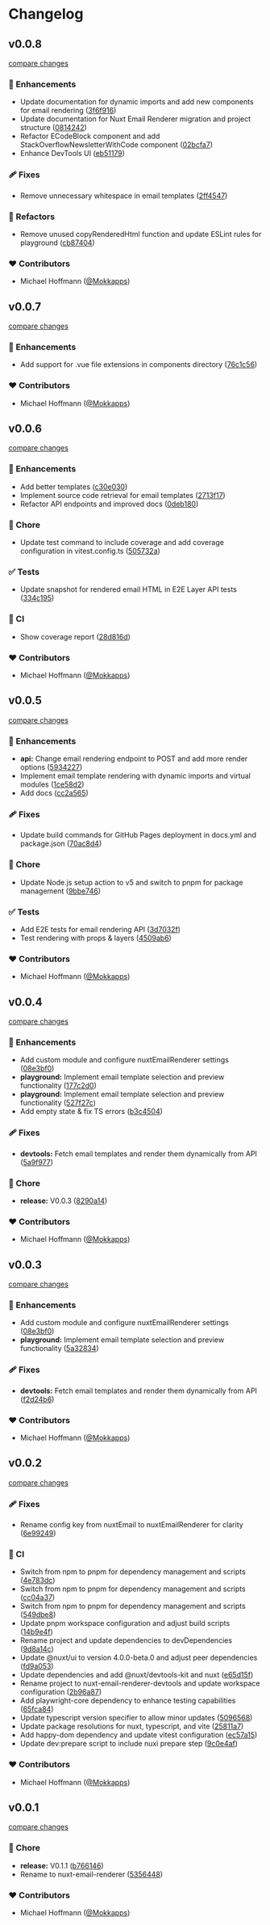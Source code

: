 # Changelog


## v0.0.8

[compare changes](https://github.com/mokkapps/nuxt-email-renderer/compare/v0.0.7...v0.0.8)

### 🚀 Enhancements

- Update documentation for dynamic imports and add new components for email rendering ([3f6f916](https://github.com/mokkapps/nuxt-email-renderer/commit/3f6f916))
- Update documentation for Nuxt Email Renderer migration and project structure ([0814242](https://github.com/mokkapps/nuxt-email-renderer/commit/0814242))
- Refactor ECodeBlock component and add StackOverflowNewsletterWithCode component ([02bcfa7](https://github.com/mokkapps/nuxt-email-renderer/commit/02bcfa7))
- Enhance DevTools UI ([eb51179](https://github.com/mokkapps/nuxt-email-renderer/commit/eb51179))

### 🩹 Fixes

- Remove unnecessary whitespace in email templates ([2ff4547](https://github.com/mokkapps/nuxt-email-renderer/commit/2ff4547))

### 💅 Refactors

- Remove unused copyRenderedHtml function and update ESLint rules for playground ([cb87404](https://github.com/mokkapps/nuxt-email-renderer/commit/cb87404))

### ❤️ Contributors

- Michael Hoffmann ([@Mokkapps](https://github.com/Mokkapps))

## v0.0.7

[compare changes](https://github.com/mokkapps/nuxt-email-renderer/compare/v0.0.6...v0.0.7)

### 🚀 Enhancements

- Add support for .vue file extensions in components directory ([76c1c56](https://github.com/mokkapps/nuxt-email-renderer/commit/76c1c56))

### ❤️ Contributors

- Michael Hoffmann ([@Mokkapps](https://github.com/Mokkapps))

## v0.0.6

[compare changes](https://github.com/mokkapps/nuxt-email-renderer/compare/v0.0.5...v0.0.6)

### 🚀 Enhancements

- Add better templates ([c30e030](https://github.com/mokkapps/nuxt-email-renderer/commit/c30e030))
- Implement source code retrieval for email templates ([2713f17](https://github.com/mokkapps/nuxt-email-renderer/commit/2713f17))
- Refactor API endpoints and improved docs ([0deb180](https://github.com/mokkapps/nuxt-email-renderer/commit/0deb180))

### 🏡 Chore

- Update test command to include coverage and add coverage configuration in vitest.config.ts ([505732a](https://github.com/mokkapps/nuxt-email-renderer/commit/505732a))

### ✅ Tests

- Update snapshot for rendered email HTML in E2E Layer API tests ([334c195](https://github.com/mokkapps/nuxt-email-renderer/commit/334c195))

### 🤖 CI

- Show coverage report ([28d816d](https://github.com/mokkapps/nuxt-email-renderer/commit/28d816d))

### ❤️ Contributors

- Michael Hoffmann ([@Mokkapps](https://github.com/Mokkapps))

## v0.0.5

[compare changes](https://github.com/mokkapps/nuxt-email/compare/v0.0.4...v0.0.5)

### 🚀 Enhancements

- **api:** Change email rendering endpoint to POST and add more render options ([5934227](https://github.com/mokkapps/nuxt-email/commit/5934227))
- Implement email template rendering with dynamic imports and virtual modules ([1ce58d2](https://github.com/mokkapps/nuxt-email/commit/1ce58d2))
- Add docs ([cc2a565](https://github.com/mokkapps/nuxt-email/commit/cc2a565))

### 🩹 Fixes

- Update build commands for GitHub Pages deployment in docs.yml and package.json ([70ac8d4](https://github.com/mokkapps/nuxt-email/commit/70ac8d4))

### 🏡 Chore

- Update Node.js setup action to v5 and switch to pnpm for package management ([9bbe746](https://github.com/mokkapps/nuxt-email/commit/9bbe746))

### ✅ Tests

- Add E2E tests for email rendering API ([3d7032f](https://github.com/mokkapps/nuxt-email/commit/3d7032f))
- Test rendering with props & layers ([4509ab6](https://github.com/mokkapps/nuxt-email/commit/4509ab6))

### ❤️ Contributors

- Michael Hoffmann ([@Mokkapps](https://github.com/Mokkapps))

## v0.0.4

[compare changes](https://github.com/mokkapps/nuxt-email/compare/v0.0.2...v0.0.4)

### 🚀 Enhancements

- Add custom module and configure nuxtEmailRenderer settings ([08e3bf0](https://github.com/mokkapps/nuxt-email/commit/08e3bf0))
- **playground:** Implement email template selection and preview functionality ([177c2d0](https://github.com/mokkapps/nuxt-email/commit/177c2d0))
- **playground:** Implement email template selection and preview functionality ([527f27c](https://github.com/mokkapps/nuxt-email/commit/527f27c))
- Add empty state & fix TS errors ([b3c4504](https://github.com/mokkapps/nuxt-email/commit/b3c4504))

### 🩹 Fixes

- **devtools:** Fetch email templates and render them dynamically from API ([5a9f977](https://github.com/mokkapps/nuxt-email/commit/5a9f977))

### 🏡 Chore

- **release:** V0.0.3 ([8290a14](https://github.com/mokkapps/nuxt-email/commit/8290a14))

### ❤️ Contributors

- Michael Hoffmann ([@Mokkapps](https://github.com/Mokkapps))

## v0.0.3

[compare changes](https://github.com/mokkapps/nuxt-email/compare/v0.0.2...v0.0.3)

### 🚀 Enhancements

- Add custom module and configure nuxtEmailRenderer settings ([08e3bf0](https://github.com/mokkapps/nuxt-email/commit/08e3bf0))
- **playground:** Implement email template selection and preview functionality ([5a32834](https://github.com/mokkapps/nuxt-email/commit/5a32834))

### 🩹 Fixes

- **devtools:** Fetch email templates and render them dynamically from API ([f2d24b6](https://github.com/mokkapps/nuxt-email/commit/f2d24b6))

### ❤️ Contributors

- Michael Hoffmann ([@Mokkapps](https://github.com/Mokkapps))

## v0.0.2

[compare changes](https://github.com/mokkapps/nuxt-email/compare/v0.0.1...v0.0.2)

### 🩹 Fixes

- Rename config key from nuxtEmail to nuxtEmailRenderer for clarity ([6e99249](https://github.com/mokkapps/nuxt-email/commit/6e99249))

### 🤖 CI

- Switch from npm to pnpm for dependency management and scripts ([4e783dc](https://github.com/mokkapps/nuxt-email/commit/4e783dc))
- Switch from npm to pnpm for dependency management and scripts ([cc04a37](https://github.com/mokkapps/nuxt-email/commit/cc04a37))
- Switch from npm to pnpm for dependency management and scripts ([549dbe8](https://github.com/mokkapps/nuxt-email/commit/549dbe8))
- Update pnpm workspace configuration and adjust build scripts ([14b9e4f](https://github.com/mokkapps/nuxt-email/commit/14b9e4f))
- Rename project and update dependencies to devDependencies ([9d8a14c](https://github.com/mokkapps/nuxt-email/commit/9d8a14c))
- Update @nuxt/ui to version 4.0.0-beta.0 and adjust peer dependencies ([fd9a053](https://github.com/mokkapps/nuxt-email/commit/fd9a053))
- Update dependencies and add @nuxt/devtools-kit and nuxt ([e65d15f](https://github.com/mokkapps/nuxt-email/commit/e65d15f))
- Rename project to nuxt-email-renderer-devtools and update workspace configuration ([2b96a87](https://github.com/mokkapps/nuxt-email/commit/2b96a87))
- Add playwright-core dependency to enhance testing capabilities ([65fca84](https://github.com/mokkapps/nuxt-email/commit/65fca84))
- Update typescript version specifier to allow minor updates ([5096568](https://github.com/mokkapps/nuxt-email/commit/5096568))
- Update package resolutions for nuxt, typescript, and vite ([25811a7](https://github.com/mokkapps/nuxt-email/commit/25811a7))
- Add happy-dom dependency and update vitest configuration ([ec57a15](https://github.com/mokkapps/nuxt-email/commit/ec57a15))
- Update dev:prepare script to include nuxi prepare step ([9c0e4af](https://github.com/mokkapps/nuxt-email/commit/9c0e4af))

### ❤️ Contributors

- Michael Hoffmann ([@Mokkapps](https://github.com/Mokkapps))

## v0.0.1

[compare changes](https://github.com/mokkapps/nuxt-email/compare/v0.1.1...v0.0.1)

### 🏡 Chore

- **release:** V0.1.1 ([b766146](https://github.com/mokkapps/nuxt-email/commit/b766146))
- Rename to nuxt-email-renderer ([5356448](https://github.com/mokkapps/nuxt-email/commit/5356448))

### ❤️ Contributors

- Michael Hoffmann ([@Mokkapps](https://github.com/Mokkapps))

